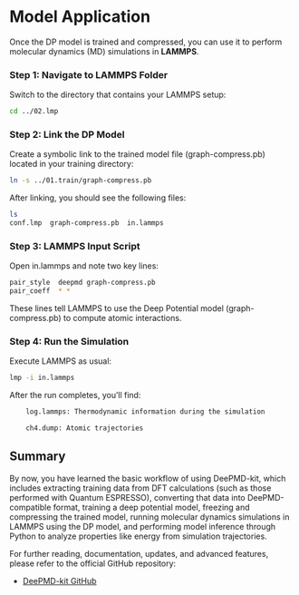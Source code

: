 # Model Application


Once the DP model is trained and compressed, you can use it to perform molecular dynamics (MD) simulations in **LAMMPS**.


### Step 1: Navigate to LAMMPS Folder

Switch to the directory that contains your LAMMPS setup:

```bash
cd ../02.lmp
```
### Step 2: Link the DP Model

Create a symbolic link to the trained model file (graph-compress.pb) located in your training directory:
```bash
ln -s ../01.train/graph-compress.pb
```
After linking, you should see the following files:
```bash
ls
conf.lmp  graph-compress.pb  in.lammps
```

### Step 3: LAMMPS Input Script

Open in.lammps and note two key lines:
```bash
pair_style  deepmd graph-compress.pb
pair_coeff  * *
```
These lines tell LAMMPS to use the Deep Potential model (graph-compress.pb) to compute atomic interactions.

### Step 4: Run the Simulation

Execute LAMMPS as usual:
```bash
lmp -i in.lammps
```
After the run completes, you’ll find:
```bash
    log.lammps: Thermodynamic information during the simulation

    ch4.dump: Atomic trajectories

```
## Summary
By now, you have learned the basic workflow of using DeePMD-kit, which includes extracting training data from DFT calculations (such as those performed with Quantum ESPRESSO), converting that data into DeePMD-compatible format, training a deep potential model, freezing and compressing the trained model, running molecular dynamics simulations in LAMMPS using the DP model, and performing model inference through Python to analyze properties like energy from simulation trajectories.

For further reading, documentation, updates, and advanced features, please refer to the official GitHub repository:

- [DeePMD-kit GitHub](https://github.com/deepmodeling/deepmd-kit/)

